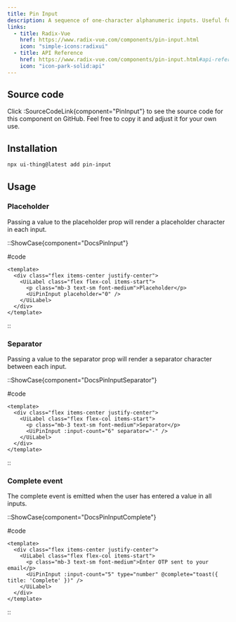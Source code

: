 ```yaml
---
title: Pin Input
description: A sequence of one-character alphanumeric inputs. Useful for PIN codes, verification codes, etc.
links:
  - title: Radix-Vue
    href: https://www.radix-vue.com/components/pin-input.html
    icon: "simple-icons:radixui"
  - title: API Reference
    href: https://www.radix-vue.com/components/pin-input.html#api-reference
    icon: "icon-park-solid:api"
---
```


## Source code

Click :SourceCodeLink{component="PinInput"} to see the source code for this component on GitHub. Feel free to copy it and adjust it for your own use.

## Installation

```bash
npx ui-thing@latest add pin-input
```

## Usage

### Placeholder

Passing a value to the placeholder prop will render a placeholder character in each input.

::ShowCase{component="DocsPinInput"}

#code

```vue [DocsPinInput.vue]
<template>
  <div class="flex items-center justify-center">
    <UiLabel class="flex flex-col items-start">
      <p class="mb-3 text-sm font-medium">Placeholder</p>
      <UiPinInput placeholder="0" />
    </UiLabel>
  </div>
</template>
```

::

### Separator

Passing a value to the separator prop will render a separator character between each input.

::ShowCase{component="DocsPinInputSeparator"}

#code

```vue [DocsPinInputSeparator.vue]
<template>
  <div class="flex items-center justify-center">
    <UiLabel class="flex flex-col items-start">
      <p class="mb-3 text-sm font-medium">Separator</p>
      <UiPinInput :input-count="6" separator="-" />
    </UiLabel>
  </div>
</template>
```

::

### Complete event

The complete event is emitted when the user has entered a value in all inputs.

::ShowCase{component="DocsPinInputComplete"}

#code

```vue [DocsPinInputComplete.vue]
<template>
  <div class="flex items-center justify-center">
    <UiLabel class="flex flex-col items-start">
      <p class="mb-3 text-sm font-medium">Enter OTP sent to your email</p>
      <UiPinInput :input-count="5" type="number" @complete="toast({ title: 'Complete' })" />
    </UiLabel>
  </div>
</template>
```

::
